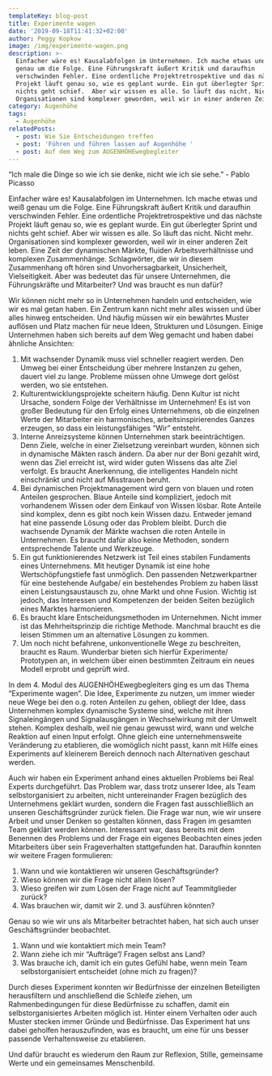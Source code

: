 ```yaml
---
templateKey: blog-post
title: Experimente wagen
date: '2019-09-18T11:41:32+02:00'
author: Peggy Kopkow
image: /img/experimente-wagen.png
description: >-
  Einfacher wäre es! Kausalabfolgen im Unternehmen. Ich mache etwas und weiß
  genau um die Folge. Eine Führungskraft äußert Kritik und daraufhin
  verschwinden Fehler. Eine ordentliche Projektretrospektive und das nächste
  Projekt läuft genau so, wie es geplant wurde. Ein gut überlegter Sprint und
  nichts geht schief.  Aber wir wissen es alle. So läuft das nicht. Nicht mehr.
  Organisationen sind komplexer geworden, weil wir in einer anderen Zeit leben.
category: Augenhöhe
tags:
  - Augenhöhe
relatedPosts:
  - post: Wie Sie Entscheidungen treffen
  - post: 'Führen und führen lassen auf Augenhöhe '
  - post: Auf dem Weg zum AUGENHÖHEwegbegleiter
---
```

“Ich male die Dinge so wie ich sie denke, nicht wie ich sie sehe.” - Pablo Picasso

Einfacher wäre es! Kausalabfolgen im Unternehmen. Ich mache etwas und weiß genau um die Folge. Eine Führungskraft äußert Kritik und daraufhin verschwinden Fehler. Eine ordentliche Projektretrospektive und das nächste Projekt läuft genau so, wie es geplant wurde. Ein gut überlegter Sprint und nichts geht schief.  Aber wir wissen es alle. So läuft das nicht. Nicht mehr. Organisationen sind komplexer geworden, weil wir in einer anderen Zeit leben. Eine Zeit der dynamischen Märkte, fluiden Arbeitsverhältnisse und komplexen Zusammenhänge. Schlagwörter, die wir in diesem Zusammenhang oft hören sind Unvorhersagbarkeit, Unsicherheit, Vielseitigkeit. Aber was bedeutet das für unsere Unternehmen, die Führungskräfte und Mitarbeiter? Und was braucht es nun dafür?

Wir können nicht mehr so in Unternehmen handeln und entscheiden, wie wir es mal getan haben. Ein Zentrum kann nicht mehr alles wissen und über alles hinweg entscheiden. Und häufig müssen wir ein bewährtes Muster auflösen und Platz machen für neue Ideen, Strukturen und Lösungen. Einige Unternehmen haben sich bereits auf dem Weg gemacht und haben dabei ähnliche Ansichten:

1. Mit wachsender Dynamik muss viel schneller reagiert werden. Den Umweg bei einer Entscheidung über mehrere Instanzen zu gehen, dauert viel zu lange. Probleme müssen ohne Umwege dort gelöst werden, wo sie entstehen. 
2. Kulturentwicklungsprojekte scheitern häufig. Denn Kultur ist nicht Ursache, sondern Folge der Verhältnisse im Unternehmen! Es ist von großer Bedeutung für den Erfolg eines Unternehmens, ob die einzelnen Werte der Mitarbeiter ein harmonisches, arbeitsinspirierendes Ganzes erzeugen, so dass ein leistungsfähiges “Wir” entsteht.
3. Interne Anreizsysteme können Unternehmen stark beeinträchtigen. Denn Ziele, welche in einer Zielsetzung vereinbart wurden, können sich in dynamische Mäkten rasch ändern. Da aber nur der Boni gezahlt wird, wenn das Ziel erreicht ist, wird wider guten Wissens das alte Ziel verfolgt. Es braucht Anerkennung, die intelligentes Handeln nicht einschränkt und nicht auf Misstrauen beruht. 
4. Bei dynamischen Projektmanagement wird gern von blauen und roten Anteilen gesprochen. Blaue Anteile sind kompliziert, jedoch mit vorhandenem Wissen oder dem Einkauf von Wissen lösbar. Rote Anteile sind komplex, denn es gibt noch kein Wissen dazu. Entweder jemand hat eine passende Lösung oder das Problem bleibt. Durch die wachsende Dynamik der Märkte wachsen die roten Anteile in Unternehmen. Es braucht dafür also keine Methoden, sondern entsprechende Talente und Werkzeuge.
5. Ein gut funktionierendes Netzwerk ist Teil eines stabilen Fundaments eines Unternehmens. Mit heutiger Dynamik ist eine hohe Wertschöpfungstiefe fast unmöglich. Den passenden Netzwerkpartner für eine bestehende Aufgabe/ ein bestehendes Problem zu haben lässt einen Leistungsaustausch zu, ohne Markt und ohne Fusion. Wichtig ist jedoch, das Interessen und Kompetenzen der beiden Seiten bezüglich eines Marktes harmonieren.
6. Es braucht klare Entscheidungsmethoden im Unternehmen. Nicht immer ist das Mehrheitsprinzip die richtige Methode. Manchmal braucht es die leisen Stimmen um an alternative Lösungen zu kommen. 
7. Um noch nicht befahrene, unkonventionelle Wege zu beschreiten, braucht es Raum. Wunderbar bieten sich hierfür Experimente/ Prototypen an, in welchem über einen bestimmten Zeitraum ein neues Modell erprobt und geprüft wird.

In dem 4. Modul des AUGENHÖHEwegbegleiters ging es um das Thema “Experimente wagen”. Die Idee, Experimente zu nutzen, um immer wieder neue Wege bei den o.g. roten Anteilen zu gehen, obliegt der Idee, dass Unternehmen komplex dynamische Systeme sind, welche mit ihren Signaleingängen und Signalausgängen in Wechselwirkung mit der Umwelt stehen. Komplex deshalb, weil nie genau gewusst wird, wann und welche Reaktion auf einen Input erfolgt. Ohne gleich eine unternehmensweite Veränderung zu etablieren, die womöglich nicht passt, kann mit Hilfe eines Experiments auf kleinerem Bereich dennoch nach Alternativen geschaut werden. 

Auch wir haben ein Experiment anhand eines aktuellen Problems bei Real Experts durchgeführt. Das Problem war, dass trotz unserer Idee, als Team selbstorganisiert zu arbeiten, nicht untereinander Fragen bezüglich des Unternehmens geklärt wurden, sondern die Fragen fast ausschließlich an unseren Geschäftsgründer zurück fielen. Die Frage war nun, wie wir unsere Arbeit und unser Denken so gestalten können, dass Fragen im gesamten Team geklärt werden können. Interessant war, dass bereits mit dem Benennen des Problems und der Frage ein eigenes Beobachten eines jeden Mitarbeiters über sein Frageverhalten stattgefunden hat. Daraufhin konnten wir weitere Fragen formulieren:

1. Wann und wie kontaktieren wir unseren Geschäftsgründer?
2. Wieso können wir die Frage nicht allein lösen?
3. Wieso greifen wir zum Lösen der Frage nicht auf Teammitglieder zurück?
4. Was brauchen wir, damit wir 2. und 3. ausführen könnten?

Genau so wie wir uns als Mitarbeiter betrachtet haben, hat sich auch unser Geschäftsgründer beobachtet.

1. Wann und wie kontaktiert mich mein Team?
2. Wann ziehe ich mir “Aufträge”/ Fragen selbst ans Land?
3. Was brauche ich, damit ich ein gutes Gefühl habe, wenn mein Team selbstorganisiert entscheidet (ohne mich zu fragen)?

Durch dieses Experiment konnten wir Bedürfnisse der einzelnen Beteiligten herausfiltern und anschließend die Schleife ziehen, um Rahmenbedingungen für diese Bedürfnisse zu schaffen, damit ein selbstorganisiertes Arbeiten möglich ist. Hinter einem Verhalten oder auch Muster stecken immer Gründe und Bedürfnisse. Das Experiment hat uns dabei geholfen herauszufinden, was es braucht, um eine für uns besser passende Verhaltensweise zu etablieren.

Und dafür braucht es wiederum den Raum zur Reflexion, Stille, gemeinsame Werte und ein gemeinsames Menschenbild.
